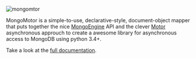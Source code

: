 ![mongomtor](docs/source/_static/mongomotor.jpg)

MongoMotor is a simple-to-use, declarative-style, document-object mapper
that puts together the nice [MongoEngine](http://mongoengine.org/) API
and the clever [Motor](http://motor.readthedocs.org/en/stable/) asynchronous
approuch to create a awesome library for asynchronous access to MongoDB
using python 3.4+.

Take a look at the
[full documentation](https://mongomotor.poraodojuca.dev/).
